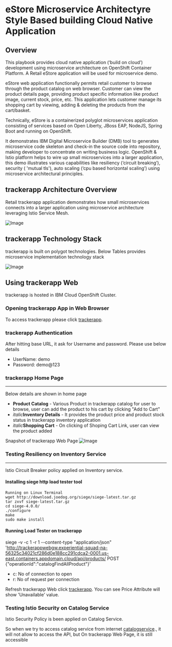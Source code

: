 eStore Microservice Architectyre Style Based building Cloud Native Application
=======

## Overview

This playbook provides cloud native application (‘build on cloud’) development using microservice architecture on OpenShift Container Platform. A Retail eStore application will be used for microservice demo. 

eStore web application functionally permits retail customer to browse through the product catalog on web browser. Customer can view the product details page, providing product specific information like product image, current stock, price, etc. This application lets customer manage its shopping cart by viewing, adding & deleting the products from the cart/basket.  

Technically, eStore is a containerized polyglot microservices application consisting of services based on Open Liberty, JBoss EAP, NodeJS, Spring Boot and running on OpenShift. 

It demonstrates IBM Digital Microservice Builder (DMB) tool to generates microservice code skeleton and check-in the source code into repository, making developer to concentrate on writing business logic.
OpenShift & Istio platform helps to wire up small microservices into a larger application, this demo illustrates various capabilities like resiliency (‘circuit breaking’), security ( 'mutual tls'), auto scaling (‘cpu based horizontal scaling’) using microservice architectural principles.

## trackerapp Architecture Overview
Retail trackerapp application demonstrates how small microservices connects into a larger application using microservice architecture  leveraging Istio Service Mesh.

![Image](trackerapp_ArchOverview.png "icon")

## trackerapp Technology Stack
trackerapp is built on polygot technologies. Below Tables provides microservice implementation technology stack

![Image](trackerapp_TechStack.png "icon")

## Using trackerapp Web
trackerapp is hosted in IBM Cloud OpenShift Cluster.

### Opening trackerapp App in Web Browser
To access trackerapp please click [trackerapp](https://trackerapp.experiential-squad-na-56325c34021cf286d0e188cc291cdca2-0001.us-east.containers.appdomain.cloud).

### trackerapp Authentication
After hitting base URL, it ask for Username and password. Please use below details
  * UserName: demo
  * Password: demo@123

### trackerapp Home Page
---
Below details are shown in home page
  * **Product Catalog** - Various Product in trackerapp catalog for user to browse, user can add the product to his cart by clicking "Add to Cart"
  * _italic_**Inventory Details** - It provides the product price and product stock status in trackerapp inventory application
  * _italic_**Shopping Cart** - On clicking of Shoping Cart Link, user can view the product added

Snapshot of trackerapp Web Page
![Image](trackerappHomePage.jpg "icon")

### Testing Resiliency on Inventory Service
---
Istio Circuit Breaker policy applied on Inventory service.

#### Installing siege http load tester tool
```
Running on Linux Terminal
wget http://download.joedog.org/siege/siege-latest.tar.gz
tar zxvf siege-latest.tar.gz
cd siege-4.0.0/
./configure 
make
sudo make install
```
#### Running Load Tester on trackerapp
 siege -v -c 1 -r 1  --content-type "application/json" 'http://trackerappwebgw.experiential-squad-na-56325c34021cf286d0e188cc291cdca2-0001.us-east.containers.appdomain.cloud/api/products/ POST {"operationId":"catalogFindAllProduct"}'

  * c: No of connection to open
  * r: No of request per connection
  
Refresh trackerapp Web click [trackerapp](https://trackerapp.experiential-squad-na-56325c34021cf286d0e188cc291cdca2-0001.us-east.containers.appdomain.cloud/product). You can see Price Attribute will show 'Unavailable' value.

### Testing Istio Security on Catalog Service
Istio Security Policy is been applied on Catalog Service.

So when we try to access catalog service from internet [catalogservice](https://catalogservice.experiential-squad-na-56325c34021cf286d0e188cc291cdca2-0001.us-east.containers.appdomain.cloud/catalogsvc/api/products)., it will not allow to access the API, but On trackerapp Web Page, it is still accessible
